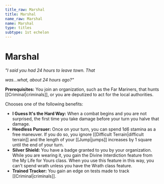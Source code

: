 ```yaml
---
title_raw: Marshal
title: Marshal
name_raw: Marshal
name: Marshal
type: titles
subtype: 1st echelon
---
```


# Marshal

*"I said you had 24 hours to leave town. That*

*was...what, about 24 hours ago?"*

**Prerequisites:** You join an organization, such as the Far Mariners, that hunts [[Criminal|criminals]], or you are deputized to act for the local authorities.

Chooses one of the following benefits:

- **I Guess It's the Hard Way:** When a combat begins and you are not surprised, the first time you take damage before your turn you halve that damage.
- **Heedless Pursuer:** Once on your turn, you can spend 1d6 stamina as a free maneuver. If you do so, you ignore [[Difficult Terrain|difficult terrain]] and the length of your [[Jump|jumps]] increases by 1 square until the end of your turn.
- **Silver Shield:** You have a badge granted to you by your organization. While you are wearing it, you gain the Divine Interdiction feature from the My Life for Yours class. When you use this feature in this way, you can't spend wrath unless you have the Wrath class feature.
- **Trained Tracker:** You gain an edge on tests made to track [[Criminal|criminals]].
